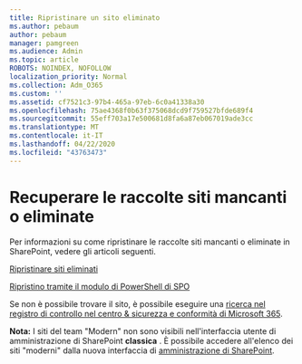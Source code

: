 ```yaml
---
title: Ripristinare un sito eliminato
ms.author: pebaum
author: pebaum
manager: pamgreen
ms.audience: Admin
ms.topic: article
ROBOTS: NOINDEX, NOFOLLOW
localization_priority: Normal
ms.collection: Adm_O365
ms.custom: ''
ms.assetid: cf7521c3-97b4-465a-97eb-6c0a41338a30
ms.openlocfilehash: 75ae4368f0b63f375068dcd9f759527bfde689f4
ms.sourcegitcommit: 55eff703a17e500681d8fa6a87eb067019ade3cc
ms.translationtype: MT
ms.contentlocale: it-IT
ms.lasthandoff: 04/22/2020
ms.locfileid: "43763473"
---
```

# <a name="recover-missing-or-deleted-site-collections"></a>Recuperare le raccolte siti mancanti o eliminate

Per informazioni su come ripristinare le raccolte siti mancanti o eliminate in SharePoint, vedere gli articoli seguenti.

[Ripristinare siti eliminati](https://docs.microsoft.com/sharepoint/restore-deleted-site-collection)

[Ripristino tramite il modulo di PowerShell di SPO](https://support.office.com/article/Introduction-to-the-SharePoint-Online-Management-Shell-C16941C3-19B4-4710-8056-34C034493429)

Se non è possibile trovare il sito, è possibile eseguire una [ricerca nel registro di controllo nel centro &amp; sicurezza e conformità di Microsoft 365](https://docs.microsoft.com/office365/securitycompliance/search-the-audit-log-in-security-and-compliance).

**Nota:** I siti del team "Modern" non sono visibili nell'interfaccia utente di amministrazione di SharePoint **classica** . È possibile accedere all'elenco dei siti "moderni" dalla nuova interfaccia di [amministrazione di SharePoint](https://docs.microsoft.com/sharepoint/get-started-new-admin-center).


